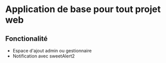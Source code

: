# Application de base pour tout projet web

## Fonctionalité

- Espace d'ajout admin ou gestionnaire
- Notification avec sweetAlert2